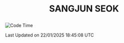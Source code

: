 <h1>
 <p align="center">
   SANGJUN SEOK
 </p>
</h1>

<!--START_SECTION:waka-->
![Code Time](http://img.shields.io/badge/Code%20Time-4%2C064%20hrs%2037%20mins-blue)


 Last Updated on 22/01/2025 18:45:08 UTC
<!--END_SECTION:waka-->
